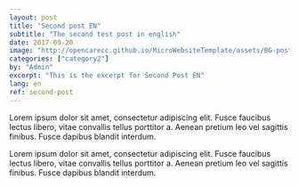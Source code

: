 ```yaml
---
layout: post
title: "Second post EN"
subtitle: "The second test post in english"
date: 2017-09-20
image: "http://opencarecc.github.io/MicroWebsiteTemplate/assets/BG-post-img-interview.jpg"
categories: ["category2"]
by: "Admin"
excerpt: "This is the excerpt for Second Post EN"
lang: en
ref: second-post
---
```


Lorem ipsum dolor sit amet, consectetur adipiscing elit. Fusce faucibus lectus libero, vitae convallis tellus porttitor a. Aenean pretium leo vel sagittis finibus. Fusce dapibus blandit interdum.

Lorem ipsum dolor sit amet, consectetur adipiscing elit. Fusce faucibus lectus libero, vitae convallis tellus porttitor a. Aenean pretium leo vel sagittis finibus. Fusce dapibus blandit interdum.
